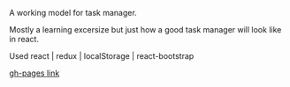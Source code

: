 <p>A working model for task manager. </p>
<p>Mostly a learning excersize but just how a good task manager will look like in react. </p>
<p> Used react | redux | localStorage | react-bootstrap </p>

[gh-pages link](https://pankajb23.github.io/react102/)
